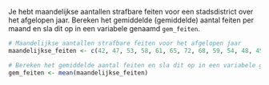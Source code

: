 Je hebt maandelijkse aantallen strafbare feiten voor een stadsdistrict over het afgelopen jaar. Bereken het gemiddelde (gemiddelde) aantal feiten per maand en sla dit op in een variabele genaamd `gem_feiten`.

```R
# Maandelijkse aantallen strafbare feiten voor het afgelopen jaar
maandelijkse_feiten <- c(42, 47, 53, 58, 61, 65, 72, 68, 59, 54, 48, 45)

# Bereken het gemiddelde aantal feiten en sla dit op in een variabele genaamd 'gem_feiten'
gem_feiten <- mean(maandelijkse_feiten)
```
